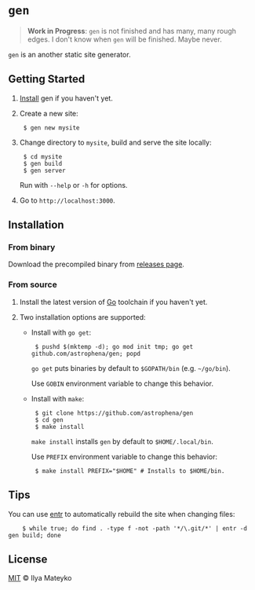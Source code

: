 # `gen`

> **Work in Progress**: `gen` is not finished and has many, many
> rough edges. I don't know when `gen` will be finished. Maybe never.

`gen` is an another static site generator.

## Getting Started

1. [Install](#installation) gen if you haven't yet.

2. Create a new site:

        $ gen new mysite

3. Change directory to `mysite`, build and serve the site locally:

        $ cd mysite
        $ gen build
        $ gen server

    Run with `--help` or `-h` for options.

4. Go to `http://localhost:3000`.

## Installation

### From binary

Download the precompiled binary from [releases page].

### From source

1. Install the latest version of [Go] toolchain if you haven't yet.

2. Two installation options are supported:

    * Install with `go get`:

           $ pushd $(mktemp -d); go mod init tmp; go get github.com/astrophena/gen; popd

      `go get` puts binaries by default to `$GOPATH/bin` (e.g.
      `~/go/bin`).

      Use `GOBIN` environment variable to change this behavior.

    * Install with `make`:

           $ git clone https://github.com/astrophena/gen
           $ cd gen
           $ make install

        `make install` installs `gen`  by default to `$HOME/.local/bin`.

        Use `PREFIX` environment variable to change this behavior:

           $ make install PREFIX="$HOME" # Installs to $HOME/bin.

## Tips

You can use [entr] to automatically rebuild the site when changing files:

        $ while true; do find . -type f -not -path '*/\.git/*' | entr -d gen build; done

## License

[MIT] © Ilya Mateyko

[releases page]: https://github.com/astrophena/gen/releases
[Go]: https://golang.org/dl
[MIT]: LICENSE.md
[entr]: http://eradman.com/entrproject/
